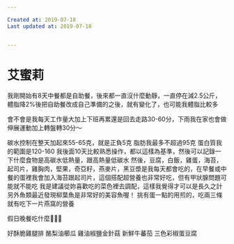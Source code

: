 ```yaml
---

Created at: 2019-07-18
Last updated at: 2019-07-18


---
```


# 艾蜜莉


我剛開始有8天中餐都是自助餐，後來都一直沒什麼動靜，一直停在減2.5公斤，體脂降2%後把自助餐改成自己準備的之後，就有變化了，也可能我體脂比較多

會不會是我每天工作量大加上下班再累還是回去走路30-60分，下雨我在家也會做伸展運動加上轉盤轉30分～

碳水控制在整天加起來55-65克，就是正負5克
脂肪我最多不超過95克
蛋白質我的範圍是120-160
我後面10天比較熟悉操作，都以這樣為基準，然後可以記錄一下什麼食物是高碳水低熱量，跟高熱量低碳水
然後，豆腐，白飯，雞蛋，海苔，起司片，雞胸肉，堅果，奇亞籽，燕麥片，黑豆漿是我每天都會吃的，在早餐或中餐的蛋裡我會加入海苔跟起司片，這個搭配超營養也非常好吃，但有甲狀腺問題可能就不能吃
我是建議從妳喜歡吃的菜色裡去調配，這樣我覺得才可以是長久之計
另外魚類最近發現柳葉魚是非常好的美容魚喔！
挑有蛋一點的用煎的，吃兩三條就有吃下一片燕窩的營養

假日晚餐吃什麼🙋🙋🙋

好酥脆雞腿排 酪梨油櫛瓜 雞油椒鹽金針菇
新鮮牛蕃茄 三色彩椒蛋豆腐

